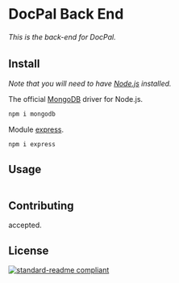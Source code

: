 # DocPal Back End
###### This is the back-end for DocPal.

## Install
*Note that you will need to have [Node.js](https://nodejs.org) installed.*

The official [MongoDB](https://www.npmjs.com/package/mongodb) driver for Node.js.

```zsh
npm i mongodb
```

Module [express](https://www.npmjs.com/package/express).

```zsh
npm i express
```

## Usage

```
```

## Contributing

accepted.

## License

[![standard-readme compliant](https://img.shields.io/badge/readme%20style-standard-brightgreen.svg?style=flat-square)](https://github.com/RichardLitt/standard-readme)